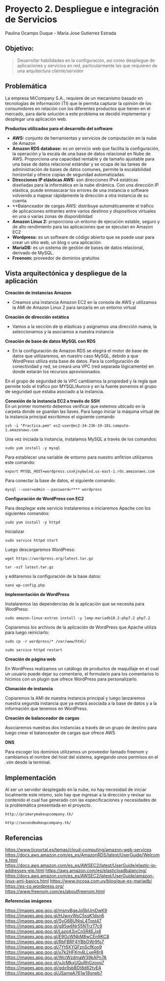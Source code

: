 # Proyecto 2. Despliegue e integración de Servicios 
Paulina Ocampo Duque - Maria Jose Gutierrez Estrada 


## Objetivo:
> Desarrollar habilidades en la configuración, así como despliegue de aplicaciones y servicios en red, particularmente las que requieren de una arquitectura cliente/servidor
 
## Problemática 
La empresa MiCompany S.A., requiere de un mecanismo basado en tecnologías de información (TI) que le permita capturar la opinión de los consumidores en relación con 
los diferentes productos que tienen en el mercado, para darle solución a este problema se decidió implementar y desplegar una aplicación web. 

**Productos utilizados para el desarrollo del software**
- **AWS:** conjunto de herramientas y servicios de computación en la nube de Amazon 
- **Amazon RDS database:** es un servicio web que facilita la configuración, la operación y la escala de una base de datos relacional en Nube de AWS. Proporciona una capacidad rentable y de tamaño ajustable para una base de datos relacional estándar y se ocupa de las tareas de administración de bases de datos comunes, permite la escalabilidad horizontal y ofrece copias de seguridad automatizadas. 
- **Direcciones IP elásticas AWS:** son direcciones IPv4 estáticas diseñadas para la informática en la nube dinámica. Con una dirección IP elástica, puede enmascarar los errores de una instancia o software volviendo a mapear rápidamente la dirección a otra instancia de su cuenta. 
- **Balanceador de cargas AWS: distribuye automáticamente el tráfico de aplicaciones entrantes entre varios destinos y dispositivos virtuales en una o varias zonas de disponibilidad 
- **Amazon Linux 2:** proporciona un entorno de ejecución estable, seguro y de alto rendimiento para las aplicaciones que se ejecutan en Amazon EC2 
- **Wordpress:** es un software de código abierto que se puede usar para crear un sitio web, un blog o una aplicación. 
- **MariaDB:** es un sistema de gestión de bases de datos relacional, derivado de MySQL. 
- **Freenom:** proveedor de dominios gratuitos 
 

## Vista arquitectónica y despliegue de la aplicación

**Creación de instancias Amazon**
  - Creamos una instancia Amazon EC2 en la consola de AWS y utilizamos la AMI de Amazon Linux 2 para lanzarla en un entorno virtual 

**Creación de dirección estática**
  - Vamos a la sección de ip elásticas y asignamos una dirección nueva, la seleccionamos y la asociamos a nuestra instancia 

**Creación de base de datos MySQL con RDS**
  - En la configuración de Amazon RDS se elegirá el motor de base de datos que utilizaremos, en nuestro caso MySQL, debido a que WordPress utiliza esta base de datos. Para la configuración de conectividad y red, se creará una VPC (red separada lógicamente) en donde estarán los recursos aprovisionados.   

En el grupo de seguridad de la VPC cambiamos la propiedad y la regla que permite todo el tráfico por MYSQL/Aurora y en la fuente ponemos el grupo de seguridad que estaba asociado a la instancia. 

**Conexión de la instancia EC2 a través de SSH**  
En un primer momento debemos verificar que estemos ubicado en la carpeta donde se guardan las llaves. Para luego iniciar la máquina virtual de la instancia principal escribimos el siguiente comando 

    ssh -i "Practica.pem" ec2-user@ec2-34-236-19-101.compute-1.amazonaws.com 

Una vez iniciada la instancia, instalamos MySQL a través de los comandos:  

    sudo yum install -y mysql 

Para establecer una variable de entorno para nuestro anfitrion utilizamos este comando: 

    export MYSQL_HOST=wordpress.cxxkjny6wlnd.us-east-1.rds.amazonaws.com 

Para conectar la base de datos, el siguiente comando: 

    mysql --user=admin --password=**** wordpress 


**Configuración de WordPress con EC2**

Para desplegar este servicio instalaremos e iniciaremos Apache con los siguientes comandos: 

    sudo yum install -y httpd 

Inicializar
   
    sudo service httpd start 

Luego descargaremos WordPress:  

    wget https://wordpress.org/latest.tar.gz 

    tar -xzf latest.tar.gz 
    
y editaremos la configuración de la base datos: 

    nano wp-config.php 

**Implementación de WordPress**

Instalaremos las dependencias de la aplicación que se necesita para WordPress: 

    sudo amazon-linux-extras install -y lamp-mariadb10.2-php7.2 php7.2 

Copiaremos los archivos de la aplicación de WordPress que Apache utiliza para luego reiniciarlo: 

    sudo cp -r wordpress/* /var/www/html/  

    sudo service httpd restart 

**Creación de página web**

En WordPress realizamos un catálogo de productos de maquillaje en el cual un usuario puede dejar su comentario, el formulario para los comentarios lo hicimos con un plugin que ofrece WordPress para personalizarlo. 

**Clonación de instancia**

Copiaremos la AMI de nuestra instancia principal y luego lanzaremos nuestra segunda instancia que ya estará asociada a la base de datos y a la información que tenemos en WordPress. 

**Creación de balanceador de cargas**

Asociaremos nuestras dos instancias a través de un grupo de destino para luego crear el balanceador de cargas que ofrece AWS 

**DNS**

Para escoger los dominios utilizamos un proveedor llamado freenom y cambiamos el nombre del host del sistema, agregando unos permisos en el .vim desde la terminal. 

## Implementación  

Al ser un servidor desplegado en la nube, no hay necesidad de iniciar localmente este mismo, solo hay que ingresar a la dirección y revisar su contenido el cual fue generado con las especificaciones y necesidades de la problemática presentada en el proyecto.  

    http://primarymakeupcompany.tk/ 

    http://secondmakeupcompany.tk/  

## Referencias  
https://www.ticportal.es/temas/cloud-computing/amazon-web-services 
https://docs.aws.amazon.com/es_es/AmazonRDS/latest/UserGuide/Welcome.html 
https://docs.aws.amazon.com/es_es/AWSEC2/latest/UserGuide/elastic-ip-addresses-eip.html 
https://aws.amazon.com/es/elasticloadbalancing/ 
https://docs.aws.amazon.com/es_es/AWSEC2/latest/UserGuide/amazon-linux-ami-basics.html 
https://www.incosa.com.uy/blog/que-es-mariadb/ 
https://es-co.wordpress.org/ 
https://www.freenom.com/es/aboutfreenom.html 

**Referencias imágenes**

https://images.app.goo.gl/msnvBgeJq5bUmDwK9 
https://images.app.goo.gl/HJwxvWsC5ssK1dsn6 
https://images.app.goo.gl/SyG6BUNjsL4Tqst47 
https://images.app.goo.gl/g95w6Nr55NTrzT7c9 
https://images.app.goo.gl/Lazg43ixCn5R8EJx8 
https://images.app.goo.gl/E9GcWNbM8wCEn9KC8 
https://images.app.goo.gl/RbFBRF4YBbGWr9fo7 
https://images.app.goo.gl/7Yt6XYQFznScfKoo9 
https://images.app.goo.gl/u7k2HFKm4LLxeR8r8 
https://images.app.goo.gl/WciWzdmaW39kAPn7A 
https://images.app.goo.gl/vJcMkxUQuRhGzovq7 
https://images.app.goo.gl/qdx9sbBDt8d62tvEA 
https://images.app.goo.gl/JSameA761w18sneb7 

 

 

 

 
